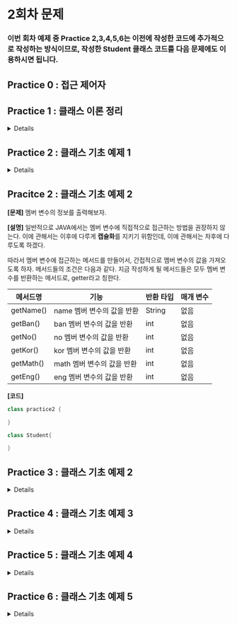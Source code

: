 # 2회차 문제

### 이번 회차 예제 중 Practice 2,3,4,5,6는 이전에 작성한 코드에 추가적으로 작성하는 방식이므로, 작성한 Student 클래스 코드를 다음 문제에도 이용하시면 됩니다.

## Practice 0 : 접근 제어자


## Practice 1 : 클래스 이론 정리
<details>

**[문제]** 클래스

**[설명]** 이번 예제는 이해를 돕기 위한 예제입니다. 편하게 읽어주세용.

자바에 존재하는 변수들 목록은 다음과 같다.
```java
class Variable {
    int instanceV;                 // 멤버 변수 중 인스턴스 변수  
    static int StaticV;            // 멤버 변수 중 클래스 변수

    void function(int localV1)        // 지역변수1 : localV1					
    {
        int localV2;                // 지역변수2 : localV2
    }
}
```
- **멤버 변수**

    **클래스 변수**와 **인스턴스 변수**가 존재한다.


- **클래스 변수**

  정의 : 맴버변수 중 static과 함께 선언된 변수 <br>
  특징 : 모든 인스턴스에 대해 공통된 저장공간을 갖기 때문에 항상 공통된 값을 갖는다. <br>
  외부에서 사용하는 경우에도 인스턴스를 생성하지 않고  바로 접근할 수 있다. ex) Variable.StaticV <br>
  생성시기 : 클래스가 메모리에 로딩되었을 때


- **인스턴스 변수**
  
  정의 : 맴버변수 중 static 없이 선언된 변수 <br> 
  특징 : 각각의 인스터스마다 독립된 값을 저장공간을 갖기 때문에 다른 값을 가질 수 있다. <br>
  생성시기 : 인스턴스가 생성되었을 때


- **지역 변수**

  정의 : 변수들 중 클래스 영역을 제외한 영역에서 선언된 변수로 맴버변수를 제외한 모든 변수<br>
  특징 : 클래스의 메서드 내에 선언되어 선언된 블럭( { } )에서만 사용 가능 <br>
  생성시기: 메서드 내의 변수 선언문이 실행되었을 때

여기까지의 내용은 C언어의 구조체 내용과 꽤 유사하다. 여기서 자바의 클래스는 변수뿐만 아니라 메서드(함수)또한 갖는다.

우선 객체의 정의는 다음과 같이 정리할 수 있다.

1) 사전적 정의: 실제로 존재하는 것
2) 객체지향이론에서의 정의: 실존하는 것뿐만 아니라 개념, 논리와 같은 무형적인 것
3) **프로그래밍에서의 정의: 클래스에 정의된 내용대로 메모리에 생성된 것**

이러한 객체를 생성하기 위해선, 주어진 클래스를 바탕으로 객체를 만들어야한다. 이 과정을 **인스턴스화**라고 부른다.
즉, 객체나 인스턴스나 비슷한 의미를 갖는다. 하지만 특정 클래스로부터 만들어졋다는 의미를 더욱 강조하기 위해 인스턴스라는 표현을 사용한다.

```java
class Cat {
    String Name;  	
    int Weight;		
    int Age;
    
    
    void Crying(){  // 선언부
      System.out.println("야옹"); // 구현부
    }
    
    void Eat() { // 선언부
      System.out.println("냠냠"); // 구현부 1
      this.Weight += 1;         // 구현부 2
    }
}
```

메서드란 클래스 내의 함수로 특정 작업을 수행하는 동작의 묶음을 의미한다.
메서드는 크게 선언부와 구현부로 구분된다. <br>
선언부에서는 **반환타입** **매서드명** (타입 변수명 ...)의 구조를 갖는다. 타입 변수명 ...를 보통 매개변수라고 표현한다. <br>

지금까지의 내용을 Crying이라는 메서드에 적용하여 하나하나 분리해보자.

- 선언부 : void Crying()
  - 반환타입 : void
  - 메서드명 : Crying
  - 매개변수 : 없음
- 구현부 : System.out.println("야옹");

객체의 메서드를 이용하기 위해선 **객체이름.메서드명**을 통해 메서드를 호출할 수 있다.
이렇게 여러 클래스에 대한 기본적인 구조를 설명하였다. 
이를 통해 클래스는 크게 멤버 변수와 메드로 구분되며, 멤버 변수에는 클래스 변수, 인스턴스 변수가 존재하는 것을 파악할 수 있었다.

이제 클래스를 이용하여 객체를 생성해보는 과정을 진행할 것이다. 사실 이전 실습 시간에서 객체를 생성해본 적이 있다.
String 클래스와 Scanner 클래스를 이용하여 여러 가지 코드를 작성해 보았기 때문이다.

객체는 기본적으로 **new 연산자**를 이용하여 생성된다. new 연산자 + 생성자의 조합으로 클래스가 인스턴스화 된다.
그렇다면 생성자란 무엇일까? 다음 코드를 보자.

```java
class Account{
    int accountNumber;
    String name;
    
    Account(int accountNumber, String name){
        this.accountNumber = accountNumber;
        this.name = name;
    }
    
    Account(){
        this.accountNumber = 0;
        this.name = null;
    }
}
```

- 생성자란?

  인스턴스(객체)가 생성될 때 호출되는 인스턴스 초기화 메서드이다.
  생성자가 호출 됨으로써 인스턴스의 변수들이 초기화되고, 인스턴스 생성 시 필요한 것들이 실행된다.

  > 참고!! <br> 한가지 주의할 것은 생성자를 통해 인스턴스가 생성되는 것이 아니다.
  생성자는 인스터스의 변수들을 초기화하며 인스턴스 생성 시 필요한 것들을 실행하는 역할이고,
  실제 인스턴스 생성은 연산자 new 를 통하여 진행한다.

생성자 선언에는 두 가지 규칙이 존재한다.
1) 클래스와 같은 이름으로 만들 것
2) 반환 값을 적지말 것

만약 클래스 내에 생성자가 정의되지 않아있다면, 컴파일러는 자동적으로 기본 생성자를 추가하여 컴파일을 진행한다. 
기본 생성자의 구조는 다음과 같다.

`클래스이름(){ }`

사용자가 생성자를 생성하는 방식에는 여러가지가 존재한다. 매개변수가 존재하는 방식과 매개변수가 존재하지 않는 방식이다.
일반적으로는 매개변수로 입력한 값을 객체의 인스턴스 변수에 할당하여 값을 지정해준다.

추가적인 `this()` 생성자와 `super()` 생성자에 대해선 이후에 다루도록 하겠다.

이제 위의 코드를 아까처럼 하나하나씩 뜯어보자.

- 선언부 : Account(int accountName, String name)
  - 생성자는 항상 메서드명 위치에 클래스의 이름을 적어주어야 한다.
  - 이 생성자는 int형 변수와 String타입 변수를 매개변수로 받는다.
- 구현부1 : this.accountNumber = accountNumber;
  - 클래스 내에서 `this.변수명`을 사용한다면, 객체의 멤버 변수 중 `변수명`에 해당하는 변수에 접근할 수 있다. 예를 들어
`this.name`은 해당 클래스의 `name`이라는 멤버 변수에 접근하는 것이다.
  -  생성하려는 객체의 accountNumber이라는 멤버변수에 매개 변수로 받은 accountNumber의 값을 할당한다.
- 구현부2 : this.name = name;
  - 위의 내용과 동일하게 매개변수로 받은 name을 객체의 변수 중 name에 할당한다.

이제 이를 적용한 코드를 아래에서 보자.

**[코드]**

```java
public class Practice1 {
  public static void main(String[] args) {
      
    // 생성자 1을 이용하여 객체 생성
    Account account1 = new Account(1234, "HANTOR", 100000);
    
    // 생성자 2를 이용하여 객체 생성하고, 각각의 멤버에 접근하여 값 할당
    Account account2 = new Account();
    account2.name = "JAVA";
    account2.money = 1000;
    account2.accountNumber = 5678;
    
    // 두 객체에 존재하는 메드 호출
    account1.showmethemoney();
    account2.showmethemoney();
  }
}

class Account{
  int accountNumber; // int형으로 선언된 멤버 변수 ( 인스턴스 변수 )
  String name;      // String 타입으로 선언된 멤버 변수 ( 인스턴스 변수 ) 
  int money;        // int형으로 선언된 멤버 변수 ( 인스턴스 변수 )
  
  // 생성자 1 : 매개변수를 이용하여 객체 생성
  Account(int accountNumber, String name, int money){
    this.accountNumber = accountNumber;
    this.name = name;
    this.money = money;
  }
  
  // 생성자 2 : 매개변수를 입력하지 않고 객체 생성
  Account(){
    this.accountNumber = 0; 
    this.name = null;
    this.money = 0;
  }
  
  void showmethemoney() {
    System.out.println(this.name + " : " +this.money);
  }
}
/*
출력 결과
HANTOR : 100000
JAVA : 1000     
*/
```

</details>

## Practice 2 : 클래스 기초 예제 1

<details>

**[문제]** 다음과 같은 멤버 변수를 갖는 Student 클래스를 선언하시오.

**[설명]**

| 타입 | 변수명  | 설명 |
|----|------|-------|
| String | name | 학생의 이름 |
| int | ban  | 반 번호 |
| int | no   | 번호  |
| int | kor  | 국어 성적 |
| int | math | 수학 성적|
| int | eng  | 영어 성적 |

**[코드]**
```java
class Student{
    // TO DO : 조건에 맞게 Student 멤버 변수 선언하기
    
    //
}
```

</details>

## Pracitce 2 : 클래스 기초 예제 2

**[문제]** 멤버 변수의 정보를 출력해보자.

**[설명]** 일반적으로 JAVA에서는 멤버 변수에 직접적으로 접근하는 방법을 권장하지 않는다. 이에 관해서는 이후에 다루게 **캡슐화**를 지키기 위함인데, 이에 관해서는 차후에 다루도록 하겠다.

따라서 멤버 변수에 접근하는 메서드를 만들어서, 간접적으로 멤버 변수의 값을 가져오도록 하자. 메서드들의 조건은 다음과 같다.
지금 작성하게 될 메서드들은 모두 멤버 변수를 반환하는 메서드로, getter라고 칭한다.

| 메서드명      | 기능                | 반환 타입  | 매개 변수 |
|-----------|-------------------|--------|----| 
| getName() | name 멤버 변수의 값을 반환 | String | 없음 |
| getBan()  | ban 멤버 변수의 값을 반환  | int    | 없음 |
| getNo()   | no 멤버 변수의 값을 반환   | int    | 없음 |
| getKor()  | kor 멤버 변수의 값을 반환  | int    | 없음 |
| getMath() | math 멤버 변수의 값을 반환 | int    | 없음 |
| getEng()  | eng 멤버 변수의 값을 반환  | int    | 없음 |

**[코드]** 
```java
class practice2 {
    
}

class Student{
    
}
```


## Practice 3 : 클래스 기초 예제 2
<details>

**[문제]** 클래스에 메서드 추가하기

**[설명]** 조건에 맞게 3개의 메서드를 선언해보자.

| 메서드명  | 기능        | 반환 타입  | 매개 변수 |
|-------|------------|--------|-----|
| getTotal   | kor, eng, math의 값을 모두 더한다.     | int    | 없음  |
| getAverage | 총점을 과목 수로 나눈 평균 값을 구한다.   | double | 없음  |
| getInfo | "반, 번호, 이름"의 형태로 객체의 정보를 반환한다. | String | 없음 |

**[코드]**
```java
class Practice3 {
    public static void main(String args[]) {
      Student std = new Student(); // 기본 생성자를 통해 객체 생성하기
      std.name = "Hantor"; // 멤버 변수에 직접 접근하여 값 할당하기
      std.ban = 2;
      std.no = 4;
      std.kor = 90;
      std.math = 100;
      std.eng = 95;
      
      System.out.println("정보:"+std.getInfo());
      System.out.println("총점:"+std.getTotal());
      System.out.println("평균:"+std.getAverage());
    }
}

class Student {
    String name;
    int ban;
    int no;
    int kor;
    int eng;
    int math;
    
    // TO DO : getTotal(), getAverage(), getInfo() 메서드 선언하기
}
```
</details>

## Practice 4 : 클래스 기초 예제 3
<details>

**[문제]** 생성자를 선언하여 Student 객체를 생성해보자.

**[설명]** JAVA에서는 객체를 생성하기 위해 `생성자`를 이용하여 객체를 생성한다. 앞서 다룬 Practice 2,3에서는 객체 생성 시, 기본으로 존재하는 기본 생성자 `Student() { };` 를 이용하여 객체를 생성하였다.
이제 생성자를 클래스에 직접 작성하고, 작성한 생성자로 객체를 생성하자.

| 메서드명    | 기능                      | 반환 타입   | 매개 변수 |
|---------|-------------------------|---------|-----|
| Student | Student 멤버 변수의 값을 할당한다. | 작성하지 않음 | Student의 모든 멤버 변수 |

**새롭게 생성할 객체의 조건**

| 변수명  | name  | ban  | no | kor | eng | math |
|------| --- | --- | --- | --- |-----| --- |
| std2 | "본인 이름" | 2 | 4 | 100 | 90  | 95 | 

**[코드]** 
```java
class Practice4 {
  public static void main(String args[]) {
    Student std = new Student("Hantor", 1, 30, 90, 88, 100);
    // TO DO : 직접 작성한 생성자로 객체를 하나 더 만들어보자 !
    
    //

    System.out.println("정보:"+std.getInfo());
    System.out.println("총점:"+std.getTotal());
    System.out.println("평균:"+std.getAverage());
    System.out.println();
    System.out.println("정보:"+std2.getInfo());
    System.out.println("총점:"+std2.getTotal());
    System.out.println("평균:"+std2.getAverage());
  }
}
class Student {
    String name;
    int ban;
    int no;
    int kor;
    int eng;
    int math;
    
    // TO DO : Student 객체 생성자 작성하기
  
    //
}
```
</details>

## Practice 5 : 클래스 기초 예제 4

<details>

**[문제]** 생성자의 응용

**[설명]** 클래스에 새로운 멤버 변수를 추가하자. `String` 타입으로 `level`이라는 변수명을 가진 변수이다.
그리고 앞서 만든 생성자의 코드에서 `level`에 들어가는 데이터를 설정도록 수정하자. 조건은 다음과 같다.

- 평균이 90점 이상인 경우 "상"
- 평균이 80점 이상 90점 미만인 경우 "중"
- 평균이 80점 미만인 경우 "하"로 정한다.

**[코드]**
```java
class Practice5{
  public static void main(String args[]) {
    Student std = new Student("Hantor", 1, 30, 90, 88, 100);
    
    System.out.println("정보:"+std.getInfo());
    System.out.println("총점:"+std.getTotal());
    System.out.println("평균:"+std.getAverage());
    System.out.println("수준:"+std.level);
  }
}
class Student {
  String name;
  int ban;
  int no;
  int kor;
  int eng;
  int math;
  // TO DO : level 변수 추가 및 생성자 수정
    
  //
}
```
</details>

## Practice 6 : 클래스 기초 예제 5
<details>

**[문제]** 언제까지 System.out.println 쓸꺼야?

**[설명]** Practice 6 의 출력을 간단히 하고자 한다.
Student 클래스에 getSummary()라는 를 선언하여, 각각의 객체에서 메드를 호출하여 출력을 진행해보자.

**[코드]** 

```
class
```

</details>